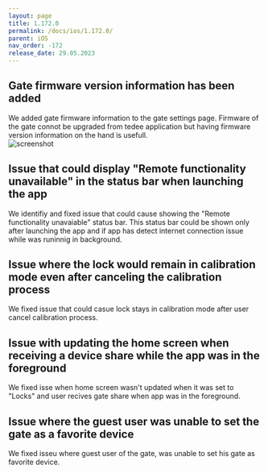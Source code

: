 ```yaml
---
layout: page
title: 1.172.0
permalink: /docs/ios/1.172.0/
parent: iOS
nav_order: -172
release_date: 29.05.2023
---
```


## Gate firmware version information has been added
We added gate firmware information to the gate settings page. Firmware of the gate connot be upgraded from tedee application but having firmware version information on the hand is usefull.\
![screenshot](/tedee-release-notes/docs/ios/assets/1.172.0-gate-firmware-version.png)

## Issue that could display "Remote functionality unavailable" in the status bar when launching the app
We identifiy and fixed issue that could cause showing the "Remote functionality unavaiable" status bar. This status bar could be shown only after launching the app and if app has detect internet connection issue while was runinnig in background.

## Issue where the lock would remain in calibration mode even after canceling the calibration process
We fixed issue that could casue lock stays in calibration mode after user cancel calibration process.

## Issue with updating the home screen when receiving a device share while the app was in the foreground
We fixed isse when home screen wasn't updated when it was set to "Locks" and user recives gate share when app was in the foreground.

## Issue where the guest user was unable to set the gate as a favorite device
We fixed isseu where guest user of the gate, was unable to set his gate as favorite device.